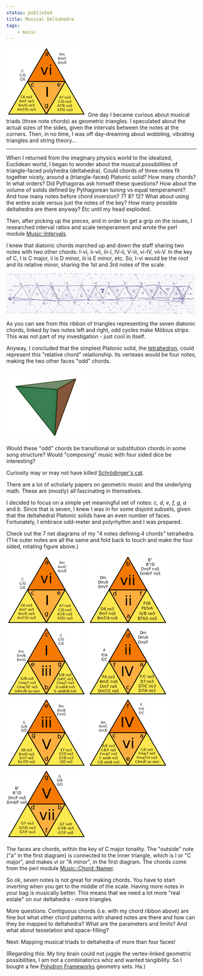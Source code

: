 ```yaml
---
status: published
title: Musical Deltahedra
tags:
    - music
---
```


![](1-6.png)
One day I became curious about musical triads (three note chords) as geometric triangles. I speculated about the actual sizes of the sides, given the intervals between the notes at the corners. Then, in no time, I was off day-dreaming about wobbling, vibrating triangles and string theory...

---

When I returned from the imaginary physics world to the idealized, Euclidean world, I began to wonder about the musical possibilities of triangle-faced polyhedra (deltahedra). Could chords of three notes fit together nicely, around a (triangle-faced) Platonic solid? How many chords? In what orders? Did Pythagoras ask himself these questions? How about the volume of solids defined by Pythagorean tuning vs equal temperament? And how many notes before chord inversion? 7? 8? 12? What about using the entire scale versus just the notes of the key? How many possible deltahedra are there anyway? Etc until my head exploded.

Then, after picking up the pieces, and in order to get a grip on the issues, I researched interval ratios and scale temperament and wrote the perl module [Music::Intervals](https://metacpan.org/pod/Music::Intervals).

I knew that diatonic chords marched up and down the staff sharing two notes with two other chords: I-vi, ii-vii, iii-I, IV-ii, V-iii, vi-IV, vii-V. In the key of C, I is C major, ii is D minor, iii is E minor, etc. So, I-vi would be the root and its relative minor, sharing the 1st and 3rd notes of the scale.

![](chord-strip.jpg)

As you can see from this ribbon of triangles representing the seven diatonic chords, linked by two notes left and right, odd cycles make Möbius strips. This was not part of my investigation - just cool in itself.

Anyway, I concluded that the simplest Platonic solid, the [tetrahedron](http://en.wikipedia.org/wiki/Tetrahedron), could represent this "relative chord" relationship. Its vertexes would be four notes, making the two other faces "odd" chords.

![](Rotating-Tetrahedron.gif)

Would these "odd" chords be transitional or substitution chords in some song structure? Would "composing" music with four sided dice be interesting?

Curiosity may or may not have killed [Schrödinger's cat](http://en.wikipedia.org/wiki/Schr%C3%B6dinger%27s_cat).

There are a lot of scholarly papers on geometric music and the underlying math. These are (mostly) all fascinating in themselves.

I decided to focus on a simple yet meaningful set of notes: *c, d, e, f, g, a* and *b*. Since that is seven, I knew I was in for some disjoint subsets, given that the deltahedral Platonic solids have an even number of faces. Fortunately, I embrace odd-meter and polyrhythm and I was prepared.

Check out the 7 net diagrams of my "4 notes defining 4 chords" tetrahedra. (The outer notes are all the same and fold back to touch and make the four sided, rotating figure above.)

![](1-6.png)
![](2-7.png)
![](3-1.png)
![](4-2.png)
![](5-3.png)
![](6-4.png)
![](7-5.png)

The faces are chords, within the key of C major tonality. The "outside" note ("a" in the first diagram) is connected to the inner triangle, which is I or "C major", and makes vi or "A minor", in the first diagram. The chords come from the perl module [Music::Chord::Namer](https://metacpan.org/pod/Music::Chord::Namer).

So ok, seven notes is not great for making chords. You have to start inverting when you get to the middle of the scale. Having more notes in your bag is musically better. This means that we need a lot more "real estate" on our deltahedra - more triangles.

More questions: Contiguous chords (i.e. with my chord ribbon above) are fine but what other chord patterns with shared notes are there and how can they be mapped to deltahedra? What are the parameters and limits? And what about tesselation and space-filling?

Next: Mapping musical triads to deltahedra of more than four faces!

(Regarding this: My tiny brain could not juggle the vertex-linked geometric possibilities, I am not a combinatorics whiz and wanted tangibility. So I bought a few [Polydron Frameworks](http://www.polydron.co.uk/polydron-frameworks.html) geometry sets. Ha.)
 
